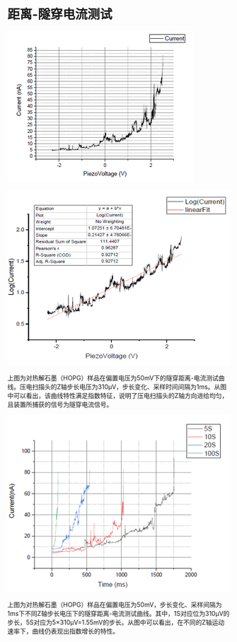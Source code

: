 # 距离-隧穿电流测试

![plot7](media/plot7.png)

![plot8](media/plot8.png)

​        上图为对热解石墨（HOPG）样品在偏置电压为50mV下的隧穿距离-电流测试曲线。压电扫描头的Z轴步长电压为310μV，步长变化、采样时间间隔为1ms。从图中可以看出，该曲线特性满足指数特征，说明了压电扫描头的Z轴方向进给均匀，且装置所捕获的信号为隧穿电流信号。

![plot9](media/plot9.png)

​        上图为对热解石墨（HOPG）样品在偏置电压为50mV，步长变化、采样间隔为1ms下不同Z轴步长电压下的隧穿距离-电流测试曲线。其中，1S对应位为310μV的步长，5S对应为5×310μV=1.55mV的步长。从图中可以看出，在不同的Z轴运动速率下，曲线仍表现出指数增长的特性。